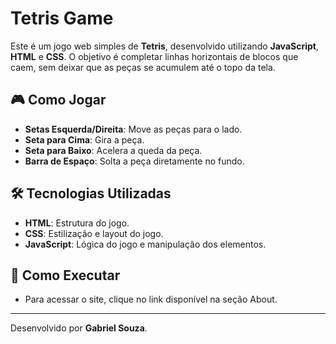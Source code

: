 # Tetris Game

Este é um jogo web simples de **Tetris**, desenvolvido utilizando **JavaScript**, **HTML** e **CSS**. O objetivo é completar linhas horizontais de blocos que caem, sem deixar que as peças se acumulem até o topo da tela.

## 🎮 Como Jogar

- **Setas Esquerda/Direita**: Move as peças para o lado.
- **Seta para Cima**: Gira a peça.
- **Seta para Baixo**: Acelera a queda da peça.
- **Barra de Espaço**: Solta a peça diretamente no fundo.

## 🛠️ Tecnologias Utilizadas

- **HTML**: Estrutura do jogo.
- **CSS**: Estilização e layout do jogo.
- **JavaScript**: Lógica do jogo e manipulação dos elementos.

## 🚀 Como Executar

- Para acessar o site, clique no link disponível na seção About.

---

Desenvolvido por **Gabriel Souza**.

